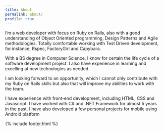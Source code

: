 ```yaml
---
title: About
permalink: about/
profile: true
---
```


I’m a web developer with focus on Ruby on Rails, also with a good understanding of Object Oriented programming, Design Patterns and Agile methodologies. Totally comfortable working with Test Driven development, for instance, Rspec, FactoryGirl and Capybara.

With a BS degree in Computer Science, I know for certain the life cycle of a software development project. I also have experience in learning and excelling at new technologies as needed.

I am looking forward to an opportunity, which I cannot only contribute with my Ruby on Rails skills but also that will improve my abilities to work with the team.

I have experience with front-end development, including HTML, CSS and Javascript. I have worked with C# and .NET Framework for almost 5 years in the past. I have also developed a few personal projects for mobile using Android platform

{% include footer.html %}